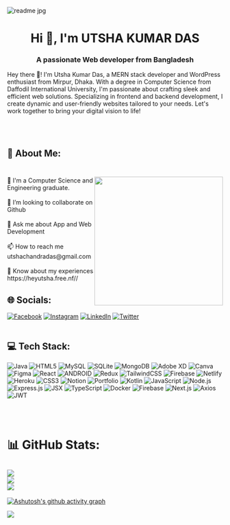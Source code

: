![readme jpg](https://github.com/UtshadasCSE/UtshadasCSE/assets/75168319/6895dbfe-4e73-4783-ab35-2c61c1ec1e77)

<h1 align="center">Hi 👋, I'm UTSHA KUMAR DAS</h1>
<h3 align="center">A passionate Web developer from Bangladesh</h3>
<p>Hey there 👋! I'm Utsha Kumar Das, a MERN stack developer and WordPress enthusiast from Mirpur, Dhaka. With a degree in Computer Science from Daffodil International University, I'm passionate about crafting sleek and efficient web solutions. Specializing in frontend and backend development, I create dynamic and user-friendly websites tailored to your needs. Let's work together to bring your digital vision to life!</p>

<br/><br/>
## 💫 About Me: <br /><br />   
<img align="right" width="300" src="https://th.bing.com/th/id/R.cd37fa49c983ac905df0016fd5b6a2ee?rik=XYhzlatbpAHWnA&pid=ImgRaw&r=0">
🌱 I'm a Computer Science and Engineering graduate.<br /><br />   
👯 I’m looking to collaborate on Github<br /><br />     
💬 Ask me about App and Web Development<br /><br />
📫 How to reach me utshachandradas@gmail.com<br /><br />
📄 Know about my experiences https://heyutsha.free.nf//<br />

## 🌐 Socials:
[![Facebook](https://img.shields.io/badge/Facebook-%231877F2.svg?logo=Facebook&logoColor=white)](https://facebook.com/https://www.facebook.com/utshadasreal567)
[![Instagram](https://img.shields.io/badge/Instagram-%23E4405F.svg?logo=Instagram&logoColor=white)](https://instagram.com/https://www.instagram.com/thinkaboututsha/)
[![LinkedIn](https://img.shields.io/badge/LinkedIn-%230077B5.svg?logo=linkedin&logoColor=white)](https://linkedin.com/in/https://www.linkedin.com/in/utsha-kumar-das-csebd25/)
[![Twitter](https://img.shields.io/badge/Twitter-%231DA1F2.svg?logo=Twitter&logoColor=white)](https://twitter.com/https://twitter.com/@Utsha74032593)
<br/><br/>
## 💻 Tech Stack:
![Java](https://img.shields.io/badge/java-%23ED8B00.svg?style=plastic&logo=java&logoColor=white)
![HTML5](https://img.shields.io/badge/html5-%23E34F26.svg?style=plastic&logo=html5&logoColor=white)
![MySQL](https://img.shields.io/badge/mysql-%2300f.svg?style=plastic&logo=mysql&logoColor=white)
![SQLite](https://img.shields.io/badge/sqlite-%2307405e.svg?style=plastic&logo=sqlite&logoColor=white)
![MongoDB](https://img.shields.io/badge/MongoDB-%234ea94b.svg?style=plastic&logo=mongodb&logoColor=white)
![Adobe
XD](https://img.shields.io/badge/Adobe%20XD-470137?style=plastic&logo=Adobe%20XD&logoColor=#FF61F6)
![Canva](https://img.shields.io/badge/Canva-%2300C4CC.svg?style=plastic&logo=Canva&logoColor=white)
![Figma](https://img.shields.io/badge/figma-%23F24E1E.svg?style=plastic&logo=figma&logoColor=white)
![React](https://img.shields.io/badge/react-%2320232a.svg?style=plastic&logo=react&logoColor=%2361DAFB)
![ANDROID](https://img.shields.io/badge/android-%2320232a.svg?style=plastic&logo=android&logoColor=%a4c639)
![Redux](https://img.shields.io/badge/redux-%23593d88.svg?style=plastic&logo=redux&logoColor=white)
![TailwindCSS](https://img.shields.io/badge/tailwindcss-%2338B2AC.svg?style=plastic&logo=tailwind-css&logoColor=white)
![Firebase](https://img.shields.io/badge/firebase-%23039BE5.svg?style=plastic&logo=firebase)
![Netlify](https://img.shields.io/badge/netlify-%23000000.svg?style=plastic&logo=netlify&logoColor=#00C7B7)
![Heroku](https://img.shields.io/badge/heroku-%23430098.svg?style=plastic&logo=heroku&logoColor=white)
![CSS3](https://img.shields.io/badge/css3-%231572B6.svg?style=plastic&logo=css3&logoColor=white)
![Notion](https://img.shields.io/badge/Notion-%23000000.svg?style=plastic&logo=notion&logoColor=white)
![Portfolio](https://img.shields.io/badge/Portfolio-%23000000.svg?style=plastic&logo=firefox&logoColor=#FF7139)
![Kotlin](https://img.shields.io/badge/kotlin-%230095D5.svg?style=plastic&logo=kotlin&logoColor=white)
![JavaScript](https://img.shields.io/badge/javascript-%23F7DF1E.svg?style=plastic&logo=javascript&logoColor=black)
![Node.js](https://img.shields.io/badge/node.js-339933.svg?style=plastic&logo=nodedotjs&logoColor=white)
![Express.js](https://img.shields.io/badge/express.js-000000.svg?style=plastic&logo=express&logoColor=white)
![JSX](https://img.shields.io/badge/jsx-61DAFB.svg?style=plastic&logo=react&logoColor=black)
![TypeScript](https://img.shields.io/badge/typescript-007ACC.svg?style=plastic&logo=typescript&logoColor=white)
![Docker](https://img.shields.io/badge/docker-2496ED.svg?style=plastic&logo=docker&logoColor=white)
![Firebase](https://img.shields.io/badge/firebase-FFCA28.svg?style=plastic&logo=firebase&logoColor=black)
![Next.js](https://img.shields.io/badge/next.js-000000.svg?style=plastic&logo=nextdotjs&logoColor=white)
![Axios](https://img.shields.io/badge/axios-5A29E4.svg?style=plastic&logo=axios&logoColor=white)
![JWT](https://img.shields.io/badge/jwt-000000.svg?style=plastic&logo=jsonwebtokens&logoColor=white)

<br/><br/>
# 📊 GitHub Stats:
![](https://github-readme-stats.vercel.app/api?username=UtshadasCSE&theme=radical&hide_border=false&include_all_commits=true&count_private=false)<br />
![](https://github-readme-streak-stats.herokuapp.com/?user=UtshadasCSE&theme=radical&hide_border=false)<br />
![](https://github-readme-stats.vercel.app/api/top-langs/?username=UtshadasCSE&theme=radical&hide_border=false&include_all_commits=true&count_private=false&layout=compact)
---

[![Ashutosh's github activity graph](https://github-readme-activity-graph.vercel.app/graph?username=UtshadasCSE&bg_color=e0e0ed&color=9e4c98&line=2d4ebd&point=403d3d&area=true&hide_border=true)](https://github.com/ashutosh00710/github-readme-activity-graph)

[![](https://visitcount.itsvg.in/api?id=UtshadasCSE&icon=5&color=7)](https://visitcount.itsvg.in)
<!-- Proudly created with GPRM ( https://gprm.itsvg.in ) -->




